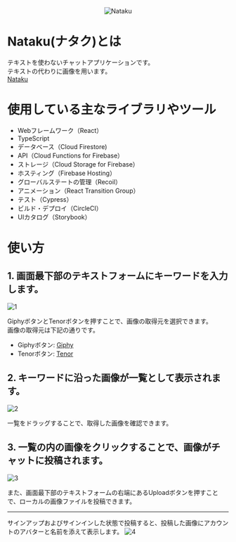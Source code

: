 <div align="center">
<img src="https://user-images.githubusercontent.com/48976713/86219488-3f186d80-bbbd-11ea-8830-04b9c838d19a.png" alt="Nataku" title="Nataku">
</div>


# Nataku(ナタク)とは
テキストを使わないチャットアプリケーションです。  
テキストの代わりに画像を用います。  
[Nataku](https://nataku.cloud)

# 使用している主なライブラリやツール
- Webフレームワーク（React）
- TypeScript
- データベース（Cloud Firestore)
- API（Cloud Functions for Firebase）
- ストレージ（Cloud Storage for Firebase）
- ホスティング（Firebase Hosting）
- グローバルステートの管理（Recoil）
- アニメーション（React Transition Group）
- テスト（Cypress）
- ビルド・デプロイ（CircleCI）
- UIカタログ（Storybook）

# 使い方



## 1. 画面最下部のテキストフォームにキーワードを入力します。
![1](https://user-images.githubusercontent.com/48976713/86224692-2cedfd80-bbc4-11ea-966b-43e588ca40ab.jpg)

GiphyボタンとTenorボタンを押すことで、画像の取得元を選択できます。  
画像の取得元は下記の通りです。
- Giphyボタン: [Giphy](https://giphy.com/)
- Tenorボタン: [Tenor](https://tenor.com/)

## 2. キーワードに沿った画像が一覧として表示されます。
![2](https://user-images.githubusercontent.com/48976713/86224691-2bbcd080-bbc4-11ea-971f-5f9795c5b8a5.jpg)

一覧をドラッグすることで、取得した画像を確認できます。

## 3. 一覧の内の画像をクリックすることで、画像がチャットに投稿されます。
![3](https://user-images.githubusercontent.com/48976713/86224687-2a8ba380-bbc4-11ea-9050-e5317a025343.jpg)

また、画面最下部のテキストフォームの右端にあるUploadボタンを押すことで、ローカルの画像ファイルを投稿できます。

---

サインアップおよびサインインした状態で投稿すると、投稿した画像にアカウントのアバターと名前を添えて表示します。
![4](https://user-images.githubusercontent.com/48976713/86226157-34aea180-bbc6-11ea-9410-7940c4416816.jpg)
